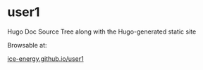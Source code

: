 # user1

Hugo Doc Source Tree along with the Hugo-generated static site

Browsable at:

[ice-energy.github.io/user1](ice-energy.github.io/user1)
